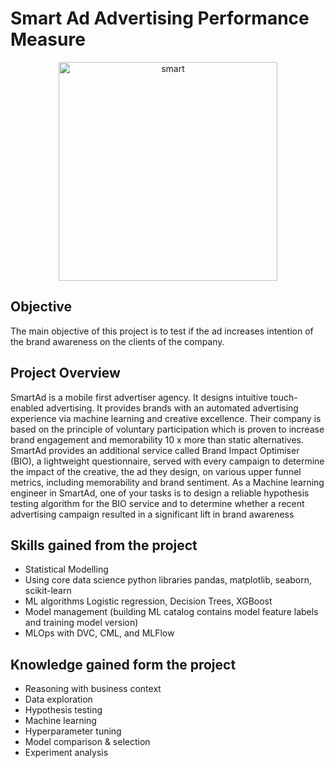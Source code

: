 # Smart Ad Advertising Performance Measure 
<p align="center">
  <img src="../data/SMART-MARKETING-visual.png" width="350" alt="smart">
</p>

## Objective 
The main objective of this project is to test if the ad increases intention of the brand awareness on the clients of the company. 
## Project Overview
SmartAd is a mobile first advertiser agency. It designs intuitive touch-enabled advertising. It provides brands with an automated advertising experience via machine learning and creative excellence. Their company is based on the principle of voluntary participation which is proven to increase brand engagement and memorability 10 x more than static alternatives. SmartAd provides an additional service called Brand Impact Optimiser (BIO), a lightweight questionnaire, served with every campaign to determine the impact of the creative, the ad they design, on various upper funnel metrics, including memorability and brand sentiment. As a Machine learning engineer in SmartAd, one of your tasks is to design a reliable hypothesis testing algorithm for the BIO service and to determine whether a recent advertising campaign resulted in a significant lift in brand awareness
## Skills gained from the project
- Statistical Modelling
- Using core data science python libraries pandas, matplotlib, seaborn, scikit-learn 
- ML algorithms Logistic regression, Decision Trees, XGBoost
- Model management (building ML catalog contains model feature labels and training model version)
- MLOps  with DVC, CML, and MLFlow
## Knowledge gained form the project 
- Reasoning with business context
- Data exploration
- Hypothesis testing
- Machine learning 
- Hyperparameter tuning
- Model comparison & selection
- Experiment analysis
